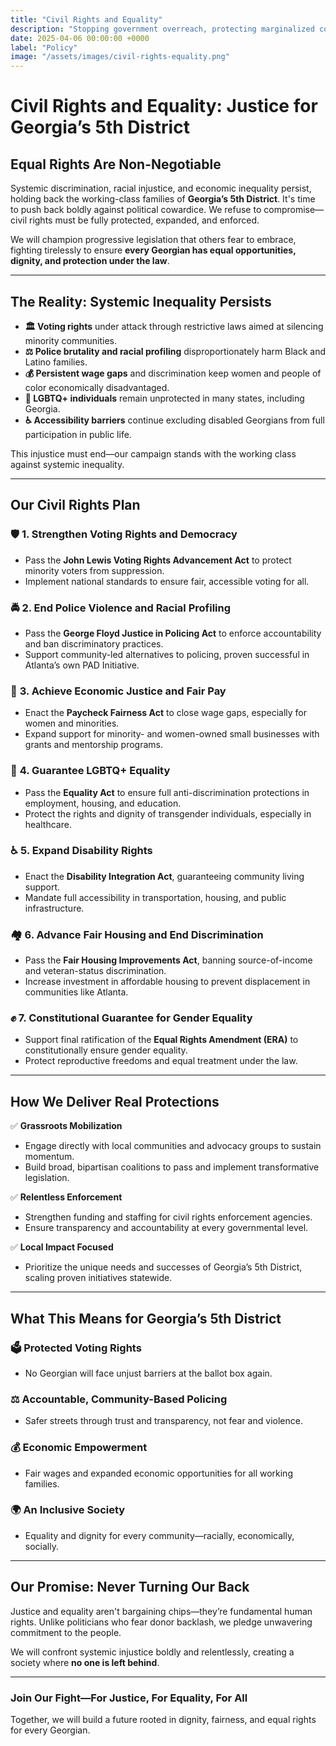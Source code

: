 ```yaml
---
title: "Civil Rights and Equality"
description: "Stopping government overreach, protecting marginalized communities, and ensuring equal rights and justice for all."
date: 2025-04-06 00:00:00 +0000
label: "Policy"
image: "/assets/images/civil-rights-equality.png"
---
```


# **Civil Rights and Equality: Justice for Georgia’s 5th District**  

## **Equal Rights Are Non-Negotiable**  

Systemic discrimination, racial injustice, and economic inequality persist, holding back the working-class families of **Georgia’s 5th District**. It's time to push back boldly against political cowardice. We refuse to compromise—civil rights must be fully protected, expanded, and enforced.

We will champion progressive legislation that others fear to embrace, fighting tirelessly to ensure **every Georgian has equal opportunities, dignity, and protection under the law**.

---

## **The Reality: Systemic Inequality Persists**  

- **🏛️ Voting rights** under attack through restrictive laws aimed at silencing minority communities.
- **⚖️ Police brutality and racial profiling** disproportionately harm Black and Latino families.
- **💰 Persistent wage gaps** and discrimination keep women and people of color economically disadvantaged.
- **🌈 LGBTQ+ individuals** remain unprotected in many states, including Georgia.
- **♿ Accessibility barriers** continue excluding disabled Georgians from full participation in public life.

This injustice must end—our campaign stands with the working class against systemic inequality.

---

## **Our Civil Rights Plan**  

### 🛡️ **1. Strengthen Voting Rights and Democracy**  
- Pass the **John Lewis Voting Rights Advancement Act** to protect minority voters from suppression.
- Implement national standards to ensure fair, accessible voting for all.

### 🚔 **2. End Police Violence and Racial Profiling**  
- Pass the **George Floyd Justice in Policing Act** to enforce accountability and ban discriminatory practices.
- Support community-led alternatives to policing, proven successful in Atlanta’s own PAD Initiative.

### 💼 **3. Achieve Economic Justice and Fair Pay**  
- Enact the **Paycheck Fairness Act** to close wage gaps, especially for women and minorities.
- Expand support for minority- and women-owned small businesses with grants and mentorship programs.

### 🌈 **4. Guarantee LGBTQ+ Equality**  
- Pass the **Equality Act** to ensure full anti-discrimination protections in employment, housing, and education.
- Protect the rights and dignity of transgender individuals, especially in healthcare.

### ♿ **5. Expand Disability Rights**  
- Enact the **Disability Integration Act**, guaranteeing community living support.
- Mandate full accessibility in transportation, housing, and public infrastructure.

### 🏘️ **6. Advance Fair Housing and End Discrimination**  
- Pass the **Fair Housing Improvements Act**, banning source-of-income and veteran-status discrimination.
- Increase investment in affordable housing to prevent displacement in communities like Atlanta.

### ✊ **7. Constitutional Guarantee for Gender Equality**  
- Support final ratification of the **Equal Rights Amendment (ERA)** to constitutionally ensure gender equality.
- Protect reproductive freedoms and equal treatment under the law.

---

## **How We Deliver Real Protections**  

✅ **Grassroots Mobilization**  
- Engage directly with local communities and advocacy groups to sustain momentum.
- Build broad, bipartisan coalitions to pass and implement transformative legislation.

✅ **Relentless Enforcement**  
- Strengthen funding and staffing for civil rights enforcement agencies.
- Ensure transparency and accountability at every governmental level.

✅ **Local Impact Focused**  
- Prioritize the unique needs and successes of Georgia’s 5th District, scaling proven initiatives statewide.

---

## **What This Means for Georgia’s 5th District**  

### 🗳️ **Protected Voting Rights**  
- No Georgian will face unjust barriers at the ballot box again.

### ⚖️ **Accountable, Community-Based Policing**  
- Safer streets through trust and transparency, not fear and violence.

### 💰 **Economic Empowerment**  
- Fair wages and expanded economic opportunities for all working families.

### 🌍 **An Inclusive Society**  
- Equality and dignity for every community—racially, economically, socially.

---

## **Our Promise: Never Turning Our Back**  

Justice and equality aren't bargaining chips—they’re fundamental human rights. Unlike politicians who fear donor backlash, we pledge unwavering commitment to the people. 

We will confront systemic injustice boldly and relentlessly, creating a society where **no one is left behind**.

---

### **Join Our Fight—For Justice, For Equality, For All**  

Together, we will build a future rooted in dignity, fairness, and equal rights for every Georgian.